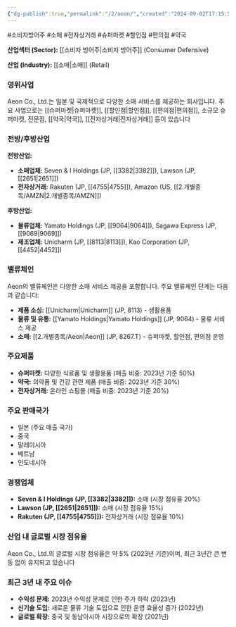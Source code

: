 ```yaml
---
{"dg-publish":true,"permalink":"/2/aeon/","created":"2024-09-02T17:15:55.226+09:00","updated":"2025-06-03T20:05:57.460+09:00"}
---
```


#소비자방어주 #소매 #전자상거래 #슈퍼마켓 #할인점 #편의점 #약국 

**산업섹터 (Sector):** [[소비자 방어주\|소비자 방어주]] (Consumer Defensive)  

**산업 (Industry):** [[소매\|소매]] (Retail)

### 영위사업

Aeon Co., Ltd.는 일본 및 국제적으로 다양한 소매 서비스를 제공하는 회사입니다. 주요 사업으로는 [[슈퍼마켓\|슈퍼마켓]], [[할인점\|할인점]], [[편의점\|편의점]], 소규모 슈퍼마켓, 전문점, [[약국\|약국]], [[전자상거래\|전자상거래]] 등이 있습니다

### 전방/후방산업

**전방산업:**

- **소매업체:** Seven & I Holdings (JP, [[3382\|3382]]), Lawson (JP, [[2651\|2651]])
- **전자상거래:** Rakuten (JP, [[4755\|4755]]), Amazon (US, [[2.개별종목/AMZN\|2.개별종목/AMZN]])

**후방산업:**

- **물류업체:** Yamato Holdings (JP, [[9064\|9064]]), Sagawa Express (JP, [[9069\|9069]])
- **제조업체:** Unicharm (JP, [[8113\|8113]]), Kao Corporation (JP, [[4452\|4452]])

### 밸류체인

Aeon의 밸류체인은 다양한 소매 서비스 제공을 포함합니다. 주요 밸류체인 단계는 다음과 같습니다:

- **제품 소싱:** [[Unicharm\|Unicharm]] (JP, 8113) - 생활용품
- **물류 및 유통:** [[Yamato Holdings\|Yamato Holdings]] (JP, 9064) - 물류 서비스 제공
- **소매:** [[2.개별종목/Aeon\|Aeon]] (JP, 8267.T) - 슈퍼마켓, 할인점, 편의점 운영

### 주요제품

- **슈퍼마켓:** 다양한 식료품 및 생활용품 (매출 비중: 2023년 기준 50%)
- **약국:** 의약품 및 건강 관련 제품 (매출 비중: 2023년 기준 30%)
- **전자상거래:** 온라인 쇼핑몰 (매출 비중: 2023년 기준 20%)

### 주요 판매국가

- 일본 (주요 매출 국가)
- 중국
- 말레이시아
- 베트남
- 인도네시아

### 경쟁업체

- **Seven & I Holdings (JP, [[3382\|3382]]):** 소매 (시장 점유율 20%)
- **Lawson (JP, [[2651\|2651]]):** 소매 (시장 점유율 15%)
- **Rakuten (JP, [[4755\|4755]]):** 전자상거래 (시장 점유율 10%)

### 산업 내 글로벌 시장 점유율

Aeon Co., Ltd.의 글로벌 시장 점유율은 약 5% (2023년 기준)이며, 최근 3년간 큰 변동 없이 유지되고 있습니다

### 최근 3년 내 주요 이슈

- **수익성 문제:** 2023년 수익성 문제로 인한 주가 하락 (2023년)
- **신기술 도입:** 새로운 물류 기술 도입으로 인한 운영 효율성 증가 (2022년)
- **글로벌 확장:** 중국 및 동남아시아 시장으로의 확장 (2021년)
